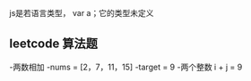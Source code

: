 js是若语言类型， var a；它的类型未定义







## leetcode 算法题
-两数相加
-nums = [2，7，11，15]
-target = 9
-两个整数 i + j = 9
